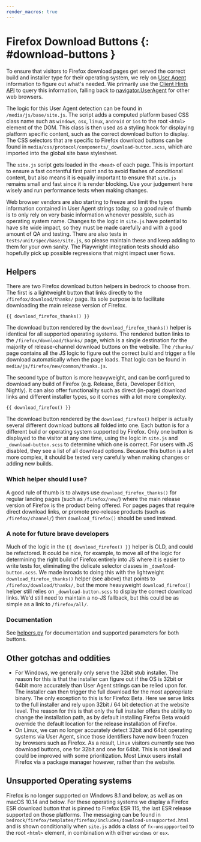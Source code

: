 ```yaml
---
render_macros: true
---
```


# Firefox Download Buttons {: #download-buttons }

To ensure that visitors to Firefox download pages get served the correct build and installer type for their operating system, we rely on [User Agent](https://developer.mozilla.org/docs/Glossary/User_agent) information to figure out what's needed. We primarily use the [Client Hints API](https://developer.mozilla.org/docs/Web/HTTP/Guides/Client_hints) to query this information, falling back to [navigator.UserAgent](https://developer.mozilla.org/docs/Web/API/Navigator/userAgent) for other web browsers.

The logic for this User Agent detection can be found in `/media/js/base/site.js`. The script adds a computed platform based CSS class name such as `windows`, `osx`, `linux`, `android` or `ios` to the root `<html>` element of the DOM. This class is then used as a styling hook for displaying platform specific content, such as the correct download button to display. The CSS selectors that are specific to Firefox download buttons can be found in `media/css/protocol/components/_download-button.scss`, which are imported into the global site base stylesheet.

The `site.js` script gets loaded in the `<head>` of each page. This is important to ensure a fast contentful first paint and to avoid flashes of conditional content, but also means it is equally important to ensure that `site.js` remains small and fast since it is render blocking. Use your judgement here wisely and run performance tests when making changes.

Web browser vendors are also starting to freeze and limit the types information contained in User Agent strings today, so a good rule of thumb is to only rely on very basic information whenever possible, such as operating system name. Changes to the logic in `site.js` have potential to have site wide impact, so they must be made carefully and with a good amount of QA and testing. There are also tests in `tests/unit/spec/base/site.js`, so please maintain these and keep adding to them for your own sanity. The Playwright integration tests should also hopefully pick up possible regressions that might impact user flows.

## Helpers

There are two Firefox download button helpers in bedrock to choose from. The first is a lightweight button that links directly to the `/firefox/download/thanks/` page. Its sole purpose is to facilitate downloading the main release version of Firefox.

``` jinja
{{ download_firefox_thanks() }}
```

The download button rendered by the `download_firefox_thanks()` helper is identical for all supported operating systems. The rendered button links to the `/firefox/download/thanks/` page, which is a single destination for the majority of release-channel download buttons on the website. The `/thanks/` page contains all the JS logic to figure out the correct build and trigger a file download automatically when the page loads. That logic can be found in `media/js/firefox/new/common/thanks.js`.

The second type of button is more heavyweight, and can be configured to download any build of Firefox (e.g. Release, Beta, Developer Edition, Nightly). It can also offer functionality such as direct (in-page) download links and different installer types, so it comes with a lot more complexity.

``` jinja
{{ download_firefox() }}
```

The download button rendered by the `download_firefox()` helper is actually several different download buttons all folded into one. Each button is for a different build or operating system supported by Firefox. Only one button is displayed to the visitor at any one time, using the logic in `site.js` and `_download-button.scss` to determine which one is correct. For users with JS disabled, they see a list of all download options. Because this button is a lot more complex, it should be tested very carefully when making changes or adding new builds.

### Which helper should I use?

A good rule of thumb is to always use `download_firefox_thanks()` for regular landing pages (such as `/firefox/new/`) where the main release version of Firefox is the product being offered. For pages pages that require direct download links, or promote pre-release products (such as `/firefox/channel/`) then `download_firefox()` should be used instead.

### A note for future brave developers

Much of the logic in the `{{ download_firefox() }}` helper is OLD, and could be refactored. It could be nice, for example, to move all of the logic for determining the right build of Firefox entirely into JS where it is easier to write tests for, eliminating the delicate selector classes in `_download-button.scss`. We made inroads to doing this with the lightweight `download_firefox_thanks()` helper (see above) that points to `/firefox/download/thanks/`, but the more heavyweight `download_firefox()` helper still relies on `_download-button.scss` to display the correct download links. We'd still need to maintain a no-JS fallback, but this could be as simple as a link to `/firefox/all/`.

### Documentation

See [helpers.py](https://github.com/mozilla/bedrock/blob/main/bedrock/firefox/templatetags/helpers.py) for documentation and supported parameters for both buttons.

## Other gotchas and oddities

- For Windows, we generally only serve the 32bit stub installer. The reason for this is that the installer can figure out if the OS is 32bit or 64bit more accurately than User Agent strings can be relied upon for. The installer can then trigger the full download for the most appropriate binary. The only exception to this is for Firefox Beta. Here we serve links to the full installer and rely upon 32bit / 64 bit detection at the website level. The reason for this is that only the full installer offers the ability to change the installation path, as by default installing Firefox Beta would override the default location for the release installation of Firefox.
- On Linux, we can no longer accurately detect 32bit and 64bit operating systems via User Agent, since those identifiers have now been frozen by browsers such as Firefox. As a result, Linux visitors currently see two download buttons, one for 32bit and one for 64bit. This is not ideal and could be improved with some prioritization. Most Linux users install Firefox via a package manager however, rather than the website.

## Unsupported Operating systems

Firefox is no longer supported on Windows 8.1 and below, as well as on macOS 10.14 and below. For these operating systems we display a Firefox ESR download button that is pinned to Firefox ESR 115, the last ESR release supported on those platforms. The messaging can be found in `bedrock/firefox/templates/firefox/includes/download-unsupported.html` and is shown conditionally when `site.js` adds a class of `fx-unsuppported` to the root `<html>` element, in combination with either `windows` or `osx`.
